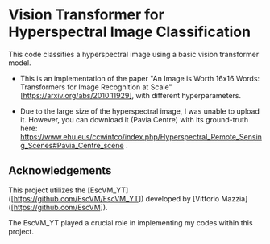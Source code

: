 # Vision Transformer for Hyperspectral Image Classification

This code classifies a hyperspectral image using a basic vision transformer model.

- This is an implementation of the paper "An Image is Worth 16x16 Words: Transformers for Image Recognition at Scale" [https://arxiv.org/abs/2010.11929], with different hyperparameters.

- Due to the large size of the hyperspectral image, I was unable to upload it. However, you can download it (Pavia Centre) with its ground-truth here: https://www.ehu.eus/ccwintco/index.php/Hyperspectral_Remote_Sensing_Scenes#Pavia_Centre_scene .


## Acknowledgements
This project utilizes the [EscVM_YT] ([https://github.com/EscVM/EscVM_YT]) developed by [Vittorio Mazzia] ([https://github.com/EscVM]).

The EscVM_YT played a crucial role in implementing my codes within this project.

